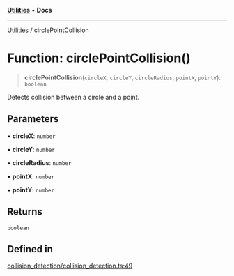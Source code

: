 [**Utilities**](../README.md) • **Docs**

***

[Utilities](../README.md) / circlePointCollision

# Function: circlePointCollision()

> **circlePointCollision**(`circleX`, `circleY`, `circleRadius`, `pointX`, `pointY`): `boolean`

Detects collision between a circle and a point.

## Parameters

• **circleX**: `number`

• **circleY**: `number`

• **circleRadius**: `number`

• **pointX**: `number`

• **pointY**: `number`

## Returns

`boolean`

## Defined in

[collision\_detection/collision\_detection.ts:49](https://github.com/noobiept/utilities/blob/18352a8077ed8c48acd60199e66f10ece023322d/source/collision_detection/collision_detection.ts#L49)
